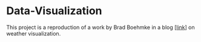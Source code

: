 # Data-Visualization
This project is a reproduction of a work by Brad Boehmke in a blog [<a href="https://rpubs.com/bradleyboehmke/weather_graphic">link</a>] on weather visualization.
